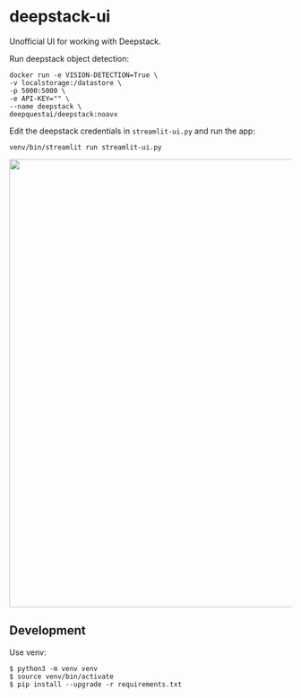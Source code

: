 # deepstack-ui
Unofficial UI for working with Deepstack.

Run deepstack object detection:

```
docker run -e VISION-DETECTION=True \
-v localstorage:/datastore \
-p 5000:5000 \
-e API-KEY="" \
--name deepstack \
deepquestai/deepstack:noavx
```

Edit the deepstack credentials in `streamlit-ui.py` and run the app:
```
venv/bin/streamlit run streamlit-ui.py
```

<p align="center">
<img src="https://github.com/robmarkcole/deepstack-ui/blob/master/usage.png" width="800">
</p>

## Development
Use venv:
```
$ python3 -m venv venv
$ source venv/bin/activate
$ pip install --upgrade -r requirements.txt
```